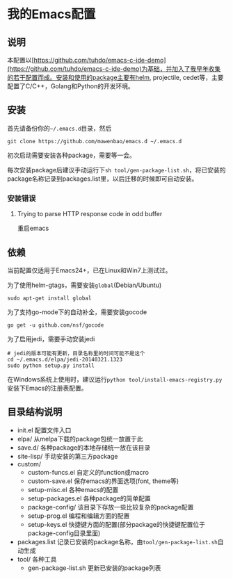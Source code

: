 # 我的Emacs配置

## 说明
本配置以[https://github.com/tuhdo/emacs-c-ide-demo](https://github.com/tuhdo/emacs-c-ide-demo)为基础，并加入了我早年收集的若干配置而成。安装和使用的package主要有helm, projectile, cedet等，主要配置了C/C++，Golang和Python的开发环境。

## 安装
首先请备份你的`~/.emacs.d`目录，然后

    git clone https://github.com/mawenbao/emacs.d ~/.emacs.d

初次启动需要安装各种package，需要等一会。

每次安装package后建议手动运行下`sh tool/gen-package-list.sh`，将已安装的package名称记录到packages.list里，以后迁移的时候即可自动安装。

### 安装错误
1. Trying to parse HTTP response code in odd buffer

    重启emacs

## 依赖
当前配置仅适用于Emacs24+，已在Linux和Win7上测试过。

为了使用helm-gtags，需要安装`global`(Debian/Ubuntu)

    sudo apt-get install global

为了支持go-mode下的自动补全，需要安装gocode

    go get -u github.com/nsf/gocode

为了启用jedi，需要手动安装jedi

    # jedi的版本可能有更新，目录名称里的时间可能不是这个
    cd ~/.emacs.d/elpa/jedi-20140321.1323
    sudo python setup.py install

在Windows系统上使用时，建议运行`python tool/install-emacs-registry.py`安装下Emacs的注册表配置。

## 目录结构说明

* init.el       配置文件入口
* elpa/         从melpa下载的package包统一放置于此
* save.d/       各种package的本地存储统一放在该目录
* site-lisp/    手动安装的第三方package
* custom/
    * custom-funcs.el   自定义的function或macro
    * custom-save.el    保存emacs的界面选项(font, theme等)
    * setup-misc.el     各种emacs的配置
    * setup-packages.el 各种package的简单配置
    * package-config/   该目录下存放一些比较复杂的package配置
    * setup-prog.el     编程和编辑方面的配置
    * setup-keys.el     快捷键方面的配置(部分package的快捷键配置位于package-config目录里面)
* packages.list 记录已安装的package名称，由`tool/gen-package-list.sh`自动生成
* tool/         各种工具
    * gen-package-list.sh   更新已安装的package列表
